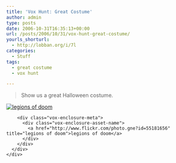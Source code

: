 ```yaml
---
title: 'Vox Hunt: Great Costume'
author: admin
type: posts
date: 2006-10-31T16:35:13+00:00
url: /posts/2006/10/31/vox-hunt-great-costume/
yourls_shorturl:
  - http://lobban.org/i/7l
categories:
  - Stuff
tags:
  - great costume
  - vox hunt

---
```

> Show us a great Halloween costume. 

<div class="vox-enclosure vox-enclosure-center vox-enclosure-large vox-photo-enclosure">
  <div class="vox-enclosure-inner">
    <div class="vox-enclosure-list">
      <div class="vox-enclosure-item vox-photo-asset vox-last">
        <div class="vox-enclosure-image">
          <a href="http://www.flickr.com/photo.gne?id=55181656" title="legions of doom"><img alt="legions of doom" class="asset asset-image at-xid-6a01348743f8e2970c0133f423d940970b" src="http://nonimage.typepad.com/.a/6a01348743f8e2970c0133f423d940970b-320pi" /></a>
        </div>
        
        <div class="vox-enclosure-meta">
          <div class="vox-enclosure-asset-name">
            <a href="http://www.flickr.com/photo.gne?id=55181656" title="legions of doom">legions of doom</a>
          </div>
        </div>
      </div>
    </div>
  </div>
</div>

<div>
</div>